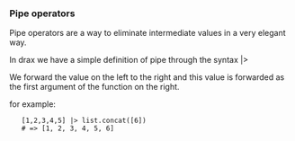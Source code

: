 ### Pipe operators

Pipe operators are a way to eliminate intermediate values
in a very elegant way.

In drax we have a simple definition of pipe through the syntax |>

We forward the value on the left to the right and this value is forwarded as the first argument of the function on the right.

for example:

```drax
   [1,2,3,4,5] |> list.concat([6])
   # => [1, 2, 3, 4, 5, 6]
```



